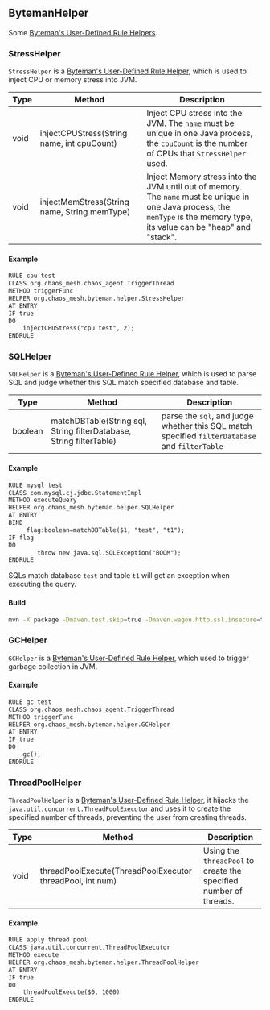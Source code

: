 ## BytemanHelper

Some [Byteman's User-Defined Rule Helpers](https://downloads.jboss.org/byteman/4.0.17/byteman-programmers-guide.html#user-defined-rule-helpers).

### StressHelper

`StressHelper` is a [Byteman's User-Defined Rule Helper](https://downloads.jboss.org/byteman/4.0.17/byteman-programmers-guide.html#user-defined-rule-helpers), which is used to inject CPU or memory stress into JVM.

| Type | Method | Description |
| ---- | ------ | ------------|
| void | injectCPUStress(String name, int cpuCount) | Inject CPU stress into the JVM. The `name` must be unique in one Java process, the `cpuCount` is the number of CPUs that `StressHelper` used. |
| void | injectMemStress(String name, String memType) | Inject Memory stress into the JVM until out of memory. The `name` must be unique in one Java process, the `memType` is the memory type, its value can be "heap" and "stack". |

#### Example

```txt
RULE cpu test
CLASS org.chaos_mesh.chaos_agent.TriggerThread
METHOD triggerFunc
HELPER org.chaos_mesh.byteman.helper.StressHelper
AT ENTRY
IF true
DO
    injectCPUStress("cpu test", 2);
ENDRULE
```

### SQLHelper

`SQLHelper` is a [Byteman's User-Defined Rule Helper](https://downloads.jboss.org/byteman/4.0.17/byteman-programmers-guide.html#user-defined-rule-helpers), which is used to parse SQL and judge whether this SQL match specified database and table.

| Type | Method | Description |
| ---- | ------ | ------------|
| boolean | matchDBTable(String sql, String filterDatabase, String filterTable) | parse the `sql`, and judge whether this SQL match specified `filterDatabase` and `filterTable` |

#### Example

```txt
RULE mysql test
CLASS com.mysql.cj.jdbc.StatementImpl
METHOD executeQuery
HELPER org.chaos_mesh.byteman.helper.SQLHelper
AT ENTRY
BIND
     flag:boolean=matchDBTable($1, "test", "t1");
IF flag
DO
        throw new java.sql.SQLException("BOOM");
ENDRULE
```

SQLs match database `test` and table `t1` will get an exception when executing the query.

#### Build

```bash
mvn -X package -Dmaven.test.skip=true -Dmaven.wagon.http.ssl.insecure=true -Dmaven.wagon.http.ssl.allowall=true
```

### GCHelper

`GCHelper` is a [Byteman's User-Defined Rule Helper](https://downloads.jboss.org/byteman/4.0.17/byteman-programmers-guide.html#user-defined-rule-helpers), which used to trigger garbage collection in JVM.

#### Example

```txt
RULE gc test
CLASS org.chaos_mesh.chaos_agent.TriggerThread
METHOD triggerFunc
HELPER org.chaos_mesh.byteman.helper.GCHelper
AT ENTRY
IF true
DO
    gc();
ENDRULE
```

### ThreadPoolHelper

`ThreadPoolHelper` is a [Byteman's User-Defined Rule Helper](https://downloads.jboss.org/byteman/4.0.17/byteman-programmers-guide.html#user-defined-rule-helpers), it hijacks the `java.util.concurrent.ThreadPoolExecutor` and uses it to create the specified number of threads, preventing the user from creating threads.

| Type | Method | Description |
| ---- | ------ | ------------|
| void | threadPoolExecute(ThreadPoolExecutor threadPool, int num) | Using the `threadPool` to create the specified number of threads. |

#### Example

```txt
RULE apply thread pool
CLASS java.util.concurrent.ThreadPoolExecutor
METHOD execute
HELPER org.chaos_mesh.byteman.helper.ThreadPoolHelper
AT ENTRY
IF true
DO
    threadPoolExecute($0, 1000)
ENDRULE
```
